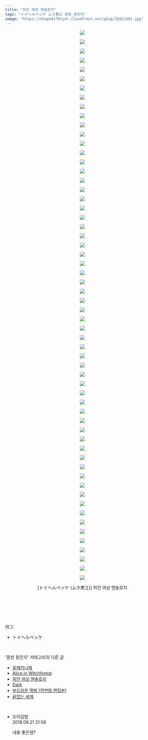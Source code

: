 ```yaml
---
title: "피안 여성 엔솔로지"
tags: "トイヘルベッケ ムラ黒江 동방_동인지"
image: "https://d1opk41f0tyet.cloudfront.net/ghap/3282/001.jpg"
---
```

<div class="article">
<p style="text-align: center; clear: none; float: none;"><img src="{{ site.imgserver10 }}/ghap/3282/001.jpg"/></p>
<p style="text-align: center; clear: none; float: none;"><img src="{{ site.imgserver10 }}/ghap/3282/002.jpg"/></p>
<p style="text-align: center; clear: none; float: none;"><img src="{{ site.imgserver10 }}/ghap/3282/003.jpg"/></p>
<p style="text-align: center; clear: none; float: none;"><img src="{{ site.imgserver10 }}/ghap/3282/004.jpg"/></p>
<p style="text-align: center; clear: none; float: none;"><img src="{{ site.imgserver10 }}/ghap/3282/005.jpg"/></p>
<p style="text-align: center; clear: none; float: none;"><img src="{{ site.imgserver10 }}/ghap/3282/006.jpg"/></p>
<p style="text-align: center; clear: none; float: none;"><img src="{{ site.imgserver10 }}/ghap/3282/007.jpg"/></p>
<p style="text-align: center; clear: none; float: none;"><img src="{{ site.imgserver10 }}/ghap/3282/008.jpg"/></p>
<p style="text-align: center; clear: none; float: none;"><img src="{{ site.imgserver10 }}/ghap/3282/009.jpg"/></p>
<p style="text-align: center; clear: none; float: none;"><img src="{{ site.imgserver10 }}/ghap/3282/010.jpg"/></p>
<p style="text-align: center; clear: none; float: none;"><img src="{{ site.imgserver10 }}/ghap/3282/011.jpg"/></p>
<p style="text-align: center; clear: none; float: none;"><img src="{{ site.imgserver10 }}/ghap/3282/012.jpg"/></p>
<p style="text-align: center; clear: none; float: none;"><img src="{{ site.imgserver10 }}/ghap/3282/013.jpg"/></p>
<p style="text-align: center; clear: none; float: none;"><img src="{{ site.imgserver10 }}/ghap/3282/014.jpg"/></p>
<p style="text-align: center; clear: none; float: none;"><img src="{{ site.imgserver10 }}/ghap/3282/015.jpg"/></p>
<p style="text-align: center; clear: none; float: none;"><img src="{{ site.imgserver10 }}/ghap/3282/016.jpg"/></p>
<p style="text-align: center; clear: none; float: none;"><img src="{{ site.imgserver10 }}/ghap/3282/017.jpg"/></p>
<p style="text-align: center; clear: none; float: none;"><img src="{{ site.imgserver10 }}/ghap/3282/018.jpg"/></p>
<p style="text-align: center; clear: none; float: none;"><img src="{{ site.imgserver10 }}/ghap/3282/019.jpg"/></p>
<p style="text-align: center; clear: none; float: none;"><img src="{{ site.imgserver10 }}/ghap/3282/020.jpg"/></p>
<p style="text-align: center; clear: none; float: none;"><img src="{{ site.imgserver10 }}/ghap/3282/021.jpg"/></p>
<p style="text-align: center; clear: none; float: none;"><img src="{{ site.imgserver10 }}/ghap/3282/022.jpg"/></p>
<p style="text-align: center; clear: none; float: none;"><img src="{{ site.imgserver10 }}/ghap/3282/023.jpg"/></p>
<p style="text-align: center; clear: none; float: none;"><img src="{{ site.imgserver10 }}/ghap/3282/024.jpg"/></p>
<p style="text-align: center; clear: none; float: none;"><img src="{{ site.imgserver10 }}/ghap/3282/025.jpg"/></p>
<p style="text-align: center; clear: none; float: none;"><img src="{{ site.imgserver10 }}/ghap/3282/026.jpg"/></p>
<p style="text-align: center; clear: none; float: none;"><img src="{{ site.imgserver10 }}/ghap/3282/027.jpg"/></p>
<p style="text-align: center; clear: none; float: none;"><img src="{{ site.imgserver10 }}/ghap/3282/028.jpg"/></p>
<p style="text-align: center; clear: none; float: none;"><img src="{{ site.imgserver10 }}/ghap/3282/029.jpg"/></p>
<p style="text-align: center; clear: none; float: none;"><img src="{{ site.imgserver10 }}/ghap/3282/030.jpg"/></p>
<p style="text-align: center; clear: none; float: none;"><img src="{{ site.imgserver10 }}/ghap/3282/031.jpg"/></p>
<p style="text-align: center; clear: none; float: none;"><img src="{{ site.imgserver10 }}/ghap/3282/032.jpg"/></p>
<p style="text-align: center; clear: none; float: none;"><img src="{{ site.imgserver10 }}/ghap/3282/033.jpg"/></p>
<p style="text-align: center; clear: none; float: none;"><img src="{{ site.imgserver10 }}/ghap/3282/034.jpg"/></p>
<p style="text-align: center; clear: none; float: none;"><img src="{{ site.imgserver10 }}/ghap/3282/035.jpg"/></p>
<p style="text-align: center; clear: none; float: none;"><img src="{{ site.imgserver10 }}/ghap/3282/036.jpg"/></p>
<p style="text-align: center; clear: none; float: none;"><img src="{{ site.imgserver10 }}/ghap/3282/037.jpg"/></p>
<p style="text-align: center; clear: none; float: none;"><img src="{{ site.imgserver10 }}/ghap/3282/038.jpg"/></p>
<p style="text-align: center; clear: none; float: none;"><img src="{{ site.imgserver10 }}/ghap/3282/039.jpg"/></p>
<p style="text-align: center; clear: none; float: none;"><img src="{{ site.imgserver10 }}/ghap/3282/040.jpg"/></p>
<p style="text-align: center; clear: none; float: none;"><img src="{{ site.imgserver10 }}/ghap/3282/041.jpg"/></p>
<p style="text-align: center; clear: none; float: none;"><img src="{{ site.imgserver10 }}/ghap/3282/042.jpg"/></p>
<p style="text-align: center; clear: none; float: none;"><img src="{{ site.imgserver10 }}/ghap/3282/043.jpg"/></p>
<p style="text-align: center; clear: none; float: none;"><img src="{{ site.imgserver10 }}/ghap/3282/044.jpg"/></p>
<p style="text-align: center; clear: none; float: none;"><img src="{{ site.imgserver10 }}/ghap/3282/045.jpg"/></p>
<p style="text-align: center; clear: none; float: none;"><img src="{{ site.imgserver10 }}/ghap/3282/046.jpg"/></p>
<p style="text-align: center; clear: none; float: none;"><img src="{{ site.imgserver10 }}/ghap/3282/047.jpg"/></p>
<p style="text-align: center; clear: none; float: none;"><img src="{{ site.imgserver10 }}/ghap/3282/048.jpg"/></p>
<p style="text-align: center; clear: none; float: none;"><img src="{{ site.imgserver10 }}/ghap/3282/049.jpg"/></p>
<p style="text-align: center; clear: none; float: none;"><img src="{{ site.imgserver10 }}/ghap/3282/050.jpg"/></p>
<p style="text-align: center; clear: none; float: none;"><img src="{{ site.imgserver10 }}/ghap/3282/051.jpg"/></p>
<p style="text-align: center; clear: none; float: none;"><img src="{{ site.imgserver10 }}/ghap/3282/052.jpg"/></p>
<p style="text-align: center; clear: none; float: none;"><img src="{{ site.imgserver10 }}/ghap/3282/053.jpg"/></p>
<p style="text-align: center; clear: none; float: none;"><img src="{{ site.imgserver10 }}/ghap/3282/054.jpg"/></p>
<p style="text-align: center; clear: none; float: none;"><img src="{{ site.imgserver10 }}/ghap/3282/055.jpg"/></p>
<p style="text-align: center; clear: none; float: none;"><img src="{{ site.imgserver10 }}/ghap/3282/056.jpg"/></p>
<p style="text-align: center; clear: none; float: none;"><img src="{{ site.imgserver10 }}/ghap/3282/057.jpg"/></p>
<p style="text-align: center; clear: none; float: none;"><img src="{{ site.imgserver10 }}/ghap/3282/058.jpg"/></p>
<p style="text-align: center; clear: none; float: none;"><img src="{{ site.imgserver10 }}/ghap/3282/059.jpg"/></p>
<p style="text-align: center; clear: none; float: none;"><img src="{{ site.imgserver10 }}/ghap/3282/060.jpg"/></p>
<p style="text-align: center; clear: none; float: none;">[トイヘルベッケ (ムラ黒江)] 피안 여성 엔솔로지</p>
<p style="text-align: center; clear: none; float: none;"><br/></p>
<p><br/></p>
</div><br/>
<div class="tagTrail">
<p>태그: </p>
<ul>
<li>トイヘルベッケ</li>
</ul>
</div><br/>
<div class="another">
<p>'동방 동인지' 카테고리의 다른 글</p>
<ul>
<li><a href="/ghap_3296">유메카나에</a></li>
<li><a href="/ghap_3283">Alice in Witchforest</a></li>
<li><a href="/ghap_3282">피안 여성 엔솔로지</a></li>
<li><a href="/ghap_3280">Dark</a></li>
<li><a href="/ghap_3278">부드러운 맥박 [전연령 편집본]</a></li>
<li><a href="/ghap_3277">끝없는 세계</a></li>
</ul>
</div><br/>
<div class="cb_module cb_fluid">
<div class="cb_wrt cb_profile">
<div class="comment">
<ul>
<li class="cb_thumb_off" id="comment15337670">
<div class="cb_comment_area">
<div class="cb_info_area">
<div class="cb_section">
<span class="cb_nick_name">오이김밥</span>
</div>
<div class="cb_section">
<span class="cb_date">2018.09.21 21:58 </span>
</div>
</div>
<div class="cb_dsc_comment">
<p class="cb_dsc">
											내용 좋은뎅?
										</p>
</div>
</div></li>
</ul>
</div>
</div><!-- commentList close -->
</div><br/>
